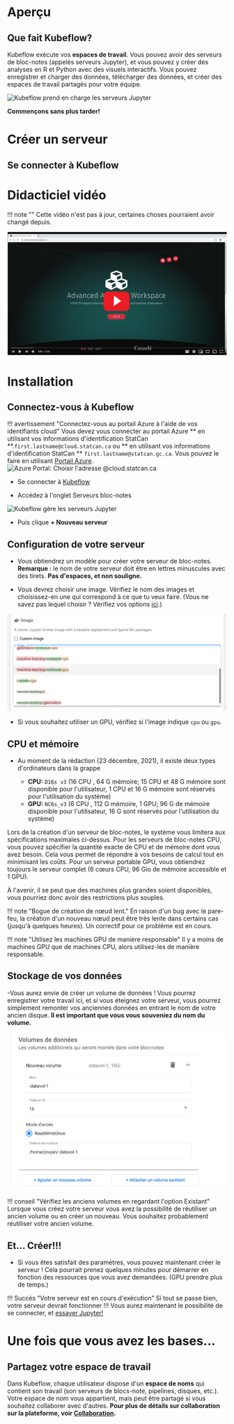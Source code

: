 # Aperçu

## Que fait Kubeflow?

Kubeflow exécute vos **espaces de travail**. Vous pouvez avoir des serveurs de
bloc-notes (appelés serveurs Jupyter), et vous pouvez y créer des analyses en R
et Python avec des visuels interactifs. Vous pouvez enregistrer et charger des
données, télécharger des données, et créer des espaces de travail partagés pour
votre équipe.

![Kubeflow prend en charge les serveurs Jupyter](../images/jupyter_visual.png)

**Commençons sans plus tarder!**

# Créer un serveur

## Se connecter à Kubeflow

# Didacticiel vidéo

<!-- prettier-ignore -->
!!! note "" 
    Cette vidéo n'est pas à jour, certaines choses pourraient avoir changé depuis.

[![Click here for the video](../images/KubeflowVideo.PNG)](https://www.youtube.com/watch?v=xaI6ExYdxc4&list=PL1zlA2D7AHugkDdiyeUHWOKGKUd3MB_nD&index=1 "Espace de travail d'analyse avancée - Kubeflow")

# Installation

## Connectez-vous à Kubeflow

<!-- prettier-ignore -->
!!! avertissement "Connectez-vous au portail Azure à l'aide de vos identifiants cloud"
    Vous devez vous connecter au portail Azure ** en utilisant vos informations d'identification StatCan **.`first.lastname@cloud.statcan.ca` ou ** en utilisant vos informations d'identification StatCan ** `first.lastname@statcan.gc.ca`. Vous pouvez le faire en utilisant
    [Portail Azure](https://portal.azure.com).
    ![Azure Portal: Choisir l'adresse `@cloud.statcan.ca` ](../images/azure-login.png)

- Se connecter à [Kubeflow](https://kubeflow.aaw.cloud.statcan.ca)

- Accédez à l'onglet Serveurs bloc-notes

![Kubeflow gère les serveurs Jupyter](../images/readme/kubeflow_ui.png)

- Puis clique **+ Nouveau serveur**

## Configuration de votre serveur

- Vous obtiendrez un modèle pour créer votre serveur de bloc-notes. **Remarque
  :** le nom de votre serveur doit être en lettres minuscules avec des tirets.
  **Pas d'espaces, et non souligne.**

- Vous devrez choisir une image. Vérifiez le nom des images et choisissez-en une
  qui correspond à ce que tu veux faire. (Vous ne savez pas lequel choisir ?
  Vérifiez vos options [ici](./Selecting-an-Image.md).)

![Choisissez une image](../images/kubeflow_choose_an_image.png)

- Si vous souhaitez utiliser un GPU, vérifiez si l'image indique `cpu` ou `gpu`.

## CPU et mémoire

- Au moment de la rédaction (23 décembre, 2021), il existe deux types
  d'ordinateurs dans la grappe

  - **CPU:** `D16s v3` (16 CPU , 64 G mémoire; 15 CPU et 48 G mémoire sont
    disponible pour l'utilisateur, 1 CPU et 16 G mémoire sont réservés pour
    l'utilisation du système)
  - **GPU:** `NC6s_v3` (6 CPU , 112 G mémoire, 1 GPU; 96 G de mémoire disponible
    pour l'utilisateur, 16 G sont réservés pour l'utilisation du système)

Lors de la création d'un serveur de bloc-notes, le système vous limitera aux
spécifications maximales ci-dessus. Pour les serveurs de bloc-notes CPU, vous
pouvez spécifier la quantité exacte de CPU et de mémoire dont vous avez besoin.
Cela vous permet de répondre à vos besoins de calcul tout en minimisant les
coûts. Pour un serveur portable GPU, vous obtiendrez toujours le serveur complet
(6 cœurs CPU, 96 Gio de mémoire accessible et 1 GPU).

À l'avenir, il se peut que des machines plus grandes soient disponibles, vous
pourriez donc avoir des restrictions plus souples.

<!-- prettier-ignore -->
!!! note "Bogue de création de nœud lent."
    En raison d'un bug avec le pare-feu, la création d'un nouveau nœud peut être très
    lente dans certains cas (jusqu'à quelques heures). Un correctif pour ce problème est en cours.

<!-- prettier-ignore -->
!!! note "Utilisez les machines GPU de manière responsable"
    Il y a moins de machines GPU que de machines CPU, alors utilisez-les de manière responsable.

## Stockage de vos données

-Vous aurez envie de créer un volume de données ! Vous pourrez enregistrer votre
travail ici, et si vous éteignez votre serveur, vous pourrez simplement remonter
vos anciennes données en entrant le nom de votre ancien disque. **Il est
important que vous vous souveniez du nom du volume.**

![Créer un volume de données](../images/kubeflow_volumes.png)

<!-- prettier-ignore -->
!!! conseil "Vérifiez les anciens volumes en regardant l'option Existant"
    Lorsque vous créez votre serveur vous avez la possibilité de réutiliser un ancien volume
    ou en créer un nouveau. Vous souhaitez probablement réutiliser votre ancien volume.

## Et... Créer!!!

- Si vous êtes satisfait des paramètres, vous pouvez maintenant créer le serveur
  ! Cela pourrait prenez quelques minutes pour démarrer en fonction des
  ressources que vous avez demandées. (GPU prendre plus de temps.)

<!-- prettier-ignore -->
!!! Succès "Votre serveur est en cours d'exécution"
    Si tout se passe bien, votre serveur devrait fonctionner !!! Vous aurez maintenant le
    possibilité de se connecter, et [essayer Jupyter!](/daaas/en/1-Experiments/Jupyter)

# Une fois que vous avez les bases...

## Partagez votre espace de travail

Dans Kubeflow, chaque utilisateur dispose d'un **espace de noms** qui contient
son travail (son serveurs de blocs-note, pipelines, disques, etc.). Votre espace
de nom vous appartient, mais peut être partagé si vous souhaitez collaborer avec
d'autres. **Pour plus de détails sur collaboration sur la plateforme, voir
[Collaboration](../4-Collaboration/Overview.md).**
